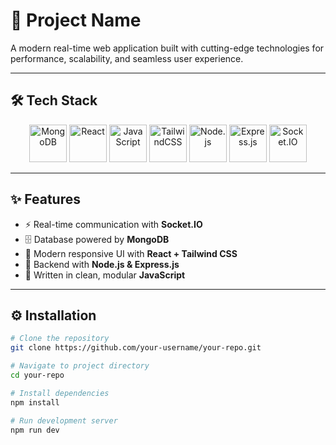 # 🚀 Project Name

A modern real-time web application built with cutting-edge technologies for performance, scalability, and seamless user experience.

---

## 🛠️ Tech Stack

<div align="center">

<!-- MongoDB -->
<img src="https://cdn.jsdelivr.net/gh/devicons/devicon/icons/mongodb/mongodb-original.svg" width="60" height="60" alt="MongoDB" /> 

<!-- React -->
<img src="https://cdn.jsdelivr.net/gh/devicons/devicon/icons/react/react-original.svg" width="60" height="60" alt="React" />

<!-- JavaScript -->
<img src="https://cdn.jsdelivr.net/gh/devicons/devicon/icons/javascript/javascript-original.svg" width="60" height="60" alt="JavaScript" />

<!-- Tailwind -->
<img src="https://www.vectorlogo.zone/logos/tailwindcss/tailwindcss-icon.svg" width="60" height="60" alt="TailwindCSS" />

<!-- Node.js -->
<img src="https://cdn.jsdelivr.net/gh/devicons/devicon/icons/nodejs/nodejs-original.svg" width="60" height="60" alt="Node.js" />

<!-- Express.js -->
<img src="https://cdn.jsdelivr.net/gh/devicons/devicon/icons/express/express-original.svg" width="60" height="60" alt="Express.js" />

<!-- Socket.IO -->
<img src="https://cdn.worldvectorlogo.com/logos/socket-io.svg" width="60" height="60" alt="Socket.IO" />

</div>

---

## ✨ Features

- ⚡ Real-time communication with **Socket.IO**  
- 🗄️ Database powered by **MongoDB**  
- 🎨 Modern responsive UI with **React + Tailwind CSS**  
- 🚀 Backend with **Node.js & Express.js**  
- 📜 Written in clean, modular **JavaScript**  

---

## ⚙️ Installation

```bash
# Clone the repository
git clone https://github.com/your-username/your-repo.git

# Navigate to project directory
cd your-repo

# Install dependencies
npm install

# Run development server
npm run dev
